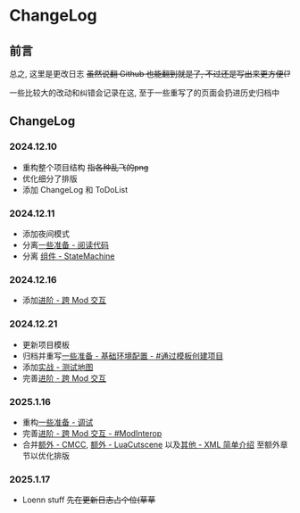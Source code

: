 # ChangeLog

## 前言

总之, 这里是更改日志 <del>虽然说翻 Github 也能翻到就是了, 不过还是写出来更方便(?</del>

一些比较大的改动和纠错会记录在这, 至于一些重写了的页面会扔进历史归档中


## ChangeLog

### 2024.12.10
* 重构整个项目结构 <del>指各种乱飞的png</del>
* 优化细分了排版
* 添加 ChangeLog 和 ToDoList

### 2024.12.11
* 添加夜间模式
* 分离[一些准备 - 阅读代码](../coding_setup/code_reading.md)
* 分离 [组件 - StateMachine](../components/statemachine.md)

### 2024.12.16
* 添加[进阶 - 跨 Mod 交互](../advanced/cross_mod_interactions.md)

### 2024.12.21
* 更新项目模板
* 归档并重写[一些准备 - 基础环境配置 - #通过模板创建项目](../coding_setup/basic_env.md)
* 添加[实战 - 测试地图](../coding_challenges/test_map.md)
* 完善[进阶 - 跨 Mod 交互](../advanced/cross_mod_interactions.md)

### 2025.1.16
* 重构[一些准备 - 调试](../coding_setup/debug.md)
* 完善[进阶 - 跨 Mod 交互 - #ModInterop](../advanced/cross_mod_interactions.md)
* 合并[额外 - CMCC](../extra/cmcc/index.md), [额外 - LuaCutscene](../extra/lua_cutscene/begin.md) 以及[其他 - XML 简单介绍](../extra/xml/xml-speedrun.md) 至额外章节以优化排版

### 2025.1.17
* Loenn stuff <del>先在更新日志占个位(草草</del>